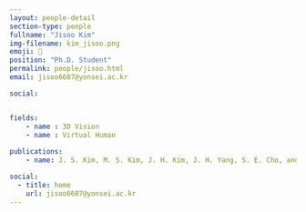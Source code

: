 ```yaml
---
layout: people-detail
section-type: people
fullname: "Jisoo Kim"
img-filename: kim_jisoo.png
emoji: 👑
position: "Ph.D. Student"
permalink: people/jisoo.html
email: jisoo6687@yonsei.ac.kr

social:


fields:
    - name : 3D Vision
    - name : Virtual Human
  
publications:
    - name: J. S. Kim, M. S. Kim, J. H. Kim, J. H. Yang, S. E. Cho, and J. E. Nah, “System to Encourage Safe Driving of Personal Mobile Devices Based on Image Recognition and IoT,” Proceedings of the Korea Information Processing Society Conference, pp. 860–862, Nov. 2022.

social:
  - title: home
    url: jisoo6687@yonsei.ac.kr
---
```


